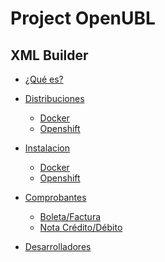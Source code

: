# Project OpenUBL

## XML Builder

* [¿Qué es?](content/xml-builder-docs/que_es.md)

* [Distribuciones](content/xml-builder-docs/instalacion/_index_.md)
    * [Docker](content/xml-builder-docs/instalacion/docker.md)
    * [Openshift](content/xml-builder-docs/instalacion/openshift.md)

* [Instalacion](content/xml-builder-docs/instalacion/_index_.md)
    * [Docker](content/xml-builder-docs/instalacion/docker.md)
    * [Openshift](content/xml-builder-docs/instalacion/openshift.md)
    
* [Comprobantes](content/xml-builder-docs/comprobantes/_index_.md)
    * [Boleta/Factura](content/xml-builder-docs/comprobantes/invoice.md)    
    * [Nota Crédito/Débito](content/xml-builder-docs/comprobantes/creditdebitnote.md)

* [Desarrolladores](content/xml-builder-docs/desarrolladores.md)

<!--     
## XML Sender

* [Yet another page](content/xml-builder-docs/desarrolladores.md) -->